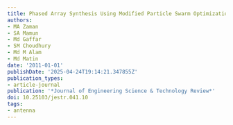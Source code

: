 ```yaml
---
title: Phased Array Synthesis Using Modified Particle Swarm Optimization
authors:
- MA Zaman
- SA Mamun
- Md Gaffar
- SM Choudhury
- Md M Alam
- Md Matin
date: '2011-01-01'
publishDate: '2025-04-24T19:14:21.347855Z'
publication_types:
- article-journal
publication: '*Journal of Engineering Science & Technology Review*'
doi: 10.25103/jestr.041.10
tags:
- antenna
---
```

